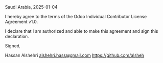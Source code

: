 Saudi Arabia, 2025-01-04

I hereby agree to the terms of the Odoo Individual Contributor License
Agreement v1.0.

I declare that I am authorized and able to make this agreement and sign this
declaration.

Signed,

Hassan Alshehri alshehri.hass@gmail.com https://github.com/alsheh
